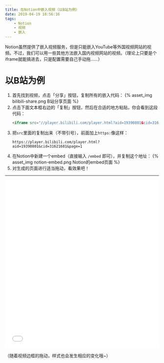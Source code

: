 ```yaml
---
title: 在Notion中嵌入视频（以B站为例）
date: 2019-04-19 18:56:16
tags:
    - Notion
    - 视频
    - 嵌入
---
```


Notion虽然提供了嵌入视频服务，但是只能嵌入YouTube等外国视频网站的视频。不过，我们可以用一些其他方法嵌入国内视频网站的视频。（理论上只要是个iframe就能搞进去，只是配置需要自己手动拖……）

# 以B站为例

1. 首先找到视频，点击「分享」按钮，复制所有的嵌入代码：
    {% asset_img bilibili-share.png B站分享页面 %}
2. 点击下面文本框右边的「复制」按钮，然后在合适的地方粘贴，你会看到这段代码：
    ```html
    <iframe src="//player.bilibili.com/player.html?aid=19390801&cid=31621681&page=1" scrolling="no" border="0" frameborder="no" framespacing="0" allowfullscreen="true"> </iframe>
    ```
3. 把`src`里面的复制出来（不带引号），前面加上`https:`像这样：
    ```
    https://player.bilibili.com/player.html?aid=19390801&cid=31621681&page=1
    ```
4. 在Notion中新建一个embed（直接输入 `/embed` 即可），并复制这个地址：
    {% asset_img notion-embed.png Notion的embed页面 %}
5. 对生成的页面进行适当拖动，看效果吧！

---

<iframe src="//player.bilibili.com/player.html?aid=19390801&cid=31621681&page=1" scrolling="no" border="0" frameborder="no" framespacing="0" allowfullscreen="true" width=100% height=550> </iframe>

（随着视频边框的拖动，样式也会发生相应的变化哦~）


